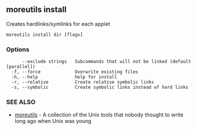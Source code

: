 ## moreutils install

Creates hardlinks/symlinks for each applet

```
moreutils install dir [flags]
```

### Options

```
      --exclude strings   Subcommands that will not be linked (default [parallel])
  -f, --force             Overwrite existing files
  -h, --help              help for install
  -r, --relative          Create relative symbolic links
  -s, --symbolic          Create symbolic links instead of hard links
```

### SEE ALSO

* [moreutils](moreutils.md)	 - A collection of the Unix tools that nobody thought to write long ago when Unix was young

